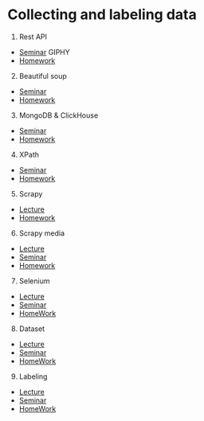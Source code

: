 # Collecting and labeling data

1. Rest API
- [Seminar](https://github.com/allseenn/api/tree/main/01.Seminar) GIPHY
- [Homework](https://github.com/allseenn/api/tree/main/01.Tasks)

2. Beautiful soup
- [Seminar](https://github.com/allseenn/api/tree/main/02.Seminar)
- [Homework](https://github.com/allseenn/api/tree/main/02.Tasks)

3. MongoDB & ClickHouse
- [Seminar](https://github.com/allseenn/api/tree/main/03.Seminar)
- [Homework](https://github.com/allseenn/api/tree/main/03.Tasks)

4. XPath
- [Seminar](https://github.com/allseenn/api/tree/main/04.Seminar)
- [Homework](https://github.com/allseenn/api/tree/main/04.Tasks)

5. Scrapy
- [Lecture](https://github.com/allseenn/api/tree/main/05.Lecture)
- [Homework](https://github.com/allseenn/api/tree/main/05.Tasks)

6. Scrapy media
- [Lecture](https://github.com/allseenn/api/tree/main/06.Lecture)
- [Seminar](https://github.com/allseenn/api/tree/main/06.Seminar)
- [Homework](https://github.com/allseenn/api/tree/main/06.Tasks)

7. Selenium
- [Lecture](https://github.com/allseenn/api/tree/main/07.Lecture)
- [Seminar](https://github.com/allseenn/api/tree/main/07.Seminar)
- [HomeWork](https://github.com/allseenn/api/tree/main/07.Tasks)

8. Dataset
- [Lecture](https://github.com/allseenn/api/tree/main/08.Lecture)
- [Seminar](https://github.com/allseenn/api/tree/main/08.Seminar)
- [HomeWork](https://github.com/allseenn/api/tree/main/08.Tasks)

9. Labeling
- [Lecture](https://github.com/allseenn/api/tree/main/09.Lecture)
- [Seminar](https://github.com/allseenn/api/tree/main/09.Seminar)
- [HomeWork](https://github.com/allseenn/api/tree/main/09.Tasks)
